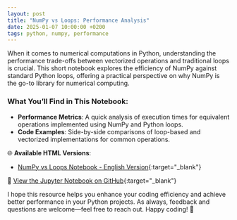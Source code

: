 ```yaml
---
layout: post
title: "NumPy vs Loops: Performance Analysis"
date: 2025-01-07 10:00:00 +0200
tags: python, numpy, performance
---
```


When it comes to numerical computations in Python, understanding the performance trade-offs between vectorized operations and traditional loops is crucial. This short notebook explores the efficiency of NumPy against standard Python loops, offering a practical perspective on why NumPy is the go-to library for numerical computing.

### What You’ll Find in This Notebook:
- **Performance Metrics**: A quick analysis of execution times for equivalent operations implemented using NumPy and Python loops.
- **Code Examples**: Side-by-side comparisons of loop-based and vectorized implementations for common operations.

🌐 **Available HTML Versions**:
- [NumPy vs Loops Notebook - English Version](http://mihainadas.github.io/notebooks/numpy_vs_loops.html){:target="_blank"}

📝 [View the Jupyter Notebook on GitHub](https://github.com/mihainadas/notebooks/blob/main/numpy/numpy_vs_python.ipynb){:target="_blank"}

I hope this resource helps you enhance your coding efficiency and achieve better performance in your Python projects. As always, feedback and questions are welcome—feel free to reach out. Happy coding! 🚀